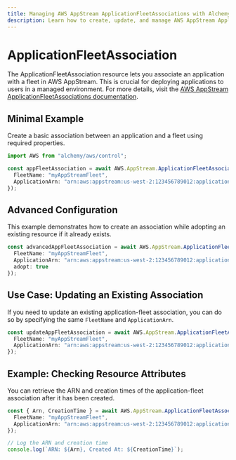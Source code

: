 ```yaml
---
title: Managing AWS AppStream ApplicationFleetAssociations with Alchemy
description: Learn how to create, update, and manage AWS AppStream ApplicationFleetAssociations using Alchemy Cloud Control.
---
```


# ApplicationFleetAssociation

The ApplicationFleetAssociation resource lets you associate an application with a fleet in AWS AppStream. This is crucial for deploying applications to users in a managed environment. For more details, visit the [AWS AppStream ApplicationFleetAssociations documentation](https://docs.aws.amazon.com/appstream/latest/userguide/).

## Minimal Example

Create a basic association between an application and a fleet using required properties.

```ts
import AWS from "alchemy/aws/control";

const appFleetAssociation = await AWS.AppStream.ApplicationFleetAssociation("appFleetAssociation", {
  FleetName: "myAppStreamFleet",
  ApplicationArn: "arn:aws:appstream:us-west-2:123456789012:application/myApplication"
});
```

## Advanced Configuration

This example demonstrates how to create an association while adopting an existing resource if it already exists.

```ts
const advancedAppFleetAssociation = await AWS.AppStream.ApplicationFleetAssociation("advancedAppFleetAssociation", {
  FleetName: "myAppStreamFleet",
  ApplicationArn: "arn:aws:appstream:us-west-2:123456789012:application/myApplication",
  adopt: true
});
```

## Use Case: Updating an Existing Association

If you need to update an existing application-fleet association, you can do so by specifying the same `FleetName` and `ApplicationArn`.

```ts
const updateAppFleetAssociation = await AWS.AppStream.ApplicationFleetAssociation("updateAppFleetAssociation", {
  FleetName: "myAppStreamFleet",
  ApplicationArn: "arn:aws:appstream:us-west-2:123456789012:application/myApplication"
});
```

## Example: Checking Resource Attributes

You can retrieve the ARN and creation times of the application-fleet association after it has been created.

```ts
const { Arn, CreationTime } = await AWS.AppStream.ApplicationFleetAssociation("appFleetAssociation", {
  FleetName: "myAppStreamFleet",
  ApplicationArn: "arn:aws:appstream:us-west-2:123456789012:application/myApplication"
});

// Log the ARN and creation time
console.log(`ARN: ${Arn}, Created At: ${CreationTime}`);
```